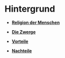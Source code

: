 # Hintergrund

- [**Religion der Menschen**](./religionen/menschen.md)

- [**Die Zwerge**](./völker/zwerge.md)


- [**Vorteile**](https://draconisnoctis.github.io/dragosia/vorteile)
- [**Nachteile**](https://draconisnoctis.github.io/dragosia/nachteile)
